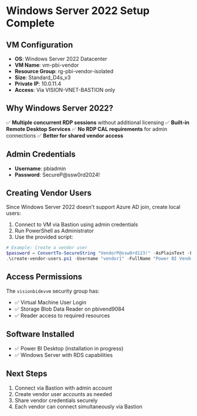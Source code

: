 # Windows Server 2022 Setup Complete

## VM Configuration
- **OS**: Windows Server 2022 Datacenter
- **VM Name**: vm-pbi-vendor
- **Resource Group**: rg-pbi-vendor-isolated
- **Size**: Standard_D4s_v3
- **Private IP**: 10.0.11.4
- **Access**: Via VISION-VNET-BASTION only

## Why Windows Server 2022?
✅ **Multiple concurrent RDP sessions** without additional licensing
✅ **Built-in Remote Desktop Services** 
✅ **No RDP CAL requirements** for admin connections
✅ **Better for shared vendor access**

## Admin Credentials
- **Username**: pbiadmin
- **Password**: SecureP@ssw0rd2024!

## Creating Vendor Users
Since Windows Server 2022 doesn't support Azure AD join, create local users:

1. Connect to VM via Bastion using admin credentials
2. Run PowerShell as Administrator
3. Use the provided script:

```powershell
# Example: Create a vendor user
$password = ConvertTo-SecureString "VendorP@ssw0rd123!" -AsPlainText -Force
.\create-vendor-users.ps1 -Username "vendor1" -FullName "Power BI Vendor 1" -Password $password
```

## Access Permissions
The `visionbidevvm` security group has:
- ✅ Virtual Machine User Login 
- ✅ Storage Blob Data Reader on pbivend9084
- ✅ Reader access to required resources

## Software Installed
- ✅ Power BI Desktop (installation in progress)
- ✅ Windows Server with RDS capabilities

## Next Steps
1. Connect via Bastion with admin account
2. Create vendor user accounts as needed
3. Share vendor credentials securely
4. Each vendor can connect simultaneously via Bastion